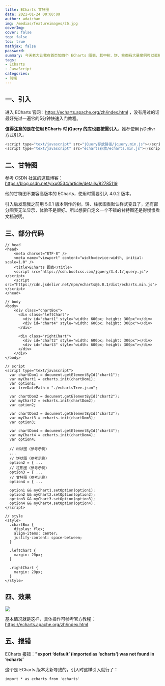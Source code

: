 ```yaml
---
title: ECharts 甘特图
date: 2021-01-24 00:00:00
author: adaichan
img: /medias/featureimages/26.jpg
coverImg:
cover: false
top: false
toc: true
mathjax: false
password:
summary: 今天老大让我在首页加四个 ECharts 图表，其中树、饼、柱都有大量案例可以直接借鉴，但是甘特图的就一个机场买票的例子，这些工具库都是用的时候临时看下文档学一下，如果不是经常需要用图表库也没必要特意花时间学习它的语法。
tags:
- ECharts
- JavaScript
categories:
- 前端
---
```


## 一、引入

进入 ECharts 官网：https://echarts.apache.org/zh/index.html ，没有用过的话最好先过一遍它的5分钟快速入门教程。

**值得注意的是在使用 ECharts 时 jQuery 的库也要按需引入**。推荐使用 jsDelivr 方式引入。

```javascript
<script type="text/javascript" src="jQuery存放路径/jquery.min.js"></script>
<script type="text/javascript" src="echarts存放/echarts.min.js"></script>
```

## 二、甘特图

参考 CSDN 社区的这篇博客：https://blog.csdn.net/yixu0534/article/details/82785119

他的甘特图不兼容高版本的 ECharts，使用时需要引入 4.0.2 版本。

引入后发现我之前用 5.0.1 版本制作的树，饼、柱状图表默认样式变丑了，还有部分图表无法显示，体验不是很好。所以想要自定义一个不错的甘特图还是得慢慢看文档说明。

## 三、部分代码

```
// head
<head>
    <meta charset="UTF-8" />
    <meta name="viewport" content="width=device-width, initial-scale=1.0" />
    <title>ECharts 图表</title>
    <script src="https://cdn.bootcss.com/jquery/3.4.1/jquery.js"></script>
    <script src="https://cdn.jsdelivr.net/npm/echarts@5.0.1/dist/echarts.min.js"></script>
</head>
```

```
// body
<body>
    <div class="chartBox">
      <div class="leftChart">
        <div id="chart1" style="width: 600px; height: 300px"></div>
        <div id="chart4" style="width: 600px; height: 300px"></div>
      </div>

      <div class="rightChart">
        <div id="chart2" style="width: 600px; height: 300px"></div>
        <div id="chart3" style="width: 600px; height: 300px"></div>
      </div>
    </div>
</body>
```

```
// script
<script type="text/javascript">
  var chartDom1 = document.getElementById("chart1");
  var myChart1 = echarts.init(chartDom1);
  var option1;
  var treeDatePath = "./echartsTree.json";

  var chartDom2 = document.getElementById("chart2");
  var myChart2 = echarts.init(chartDom2);
  var option2;

  var chartDom3 = document.getElementById("chart3");
  var myChart3 = echarts.init(chartDom3);
  var option3;

  var chartDom4 = document.getElementById("chart4");
  var myChart4 = echarts.init(chartDom4);
  var option4;

  // 树状图（参考示例）
  ... 
  // 饼状图（参考示例）
  option2 = { ...
  // 柱形图（参考示例）
  option3 = { ...
  // 甘特图（参考示例）
  option4 = { ...
  
  option1 && myChart1.setOption(option1);
  option2 && myChart2.setOption(option2);
  option3 && myChart3.setOption(option3);
  option4 && myChart4.setOption(option4);
</script>
```

```
// style
<style>
  .chartBox {
    display: flex;
    align-items: center;
    justify-content: space-between;
  }

  .leftChart {
    margin: 20px;
  }

  .rightChart {
    margin: 20px;
  }
</style>
```

## 四、效果

![](4.1.png)

基本情况就是这样，具体操作可参考官方教程：https://echarts.apache.org/zh/index.html

## 五、报错

ECharts 报错：**"export ‘default’ (imported as ‘echarts’) was not found in ‘echarts’**

这个是 ECharts 版本太新导致的，引入时这样引入就行了：

```
import * as echarts from 'echarts'
```